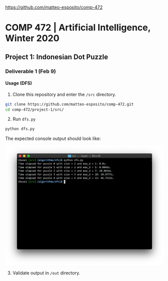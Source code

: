 https://github.com/matteo-esposito/comp-472
# COMP 472 | Artificial Intelligence, Winter 2020

## Project 1: Indonesian Dot Puzzle

### Deliverable 1 (Feb 9)

#### Usage (DFS)
1. Clone this repository and enter the `/src` directory.

```bash
git clone https://github.com/matteo-esposito/comp-472.git
cd comp-472/project-1/src/
```

2. Run `dfs.py`

```python
python dfs.py
```

The expected console output should look like:

![](project-1/src/assets/dfs.png)

3. Validate output in `/out` directory.